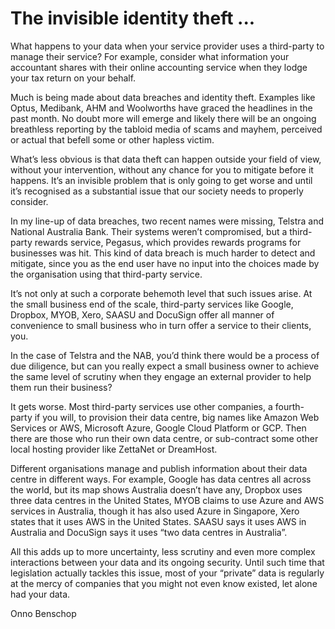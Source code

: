 # The invisible identity theft ...

What happens to your data when your service provider uses a third-party to manage their service? For example, consider what information your accountant shares with their online accounting service when they lodge your tax return on your behalf.

Much is being made about data breaches and identity theft. Examples like Optus, Medibank, AHM and Woolworths have graced the headlines in the past month. No doubt more will emerge and likely there will be an ongoing breathless reporting by the tabloid media of scams and mayhem, perceived or actual that befell some or other hapless victim.

What’s less obvious is that data theft can happen outside your field of view, without your intervention, without any chance for you to mitigate before it happens. It’s an invisible problem that is only going to get worse and until it’s recognised as a substantial issue that our society needs to properly consider.

In my line-up of data breaches, two recent names were missing, Telstra and National Australia Bank. Their systems weren’t compromised, but a third-party rewards service, Pegasus, which provides rewards programs for businesses was hit. This kind of data breach is much harder to detect and mitigate, since you as the end user have no input into the choices made by the organisation using that third-party service.

It’s not only at such a corporate behemoth level that such issues arise. At the small business end of the scale, third-party services like Google, Dropbox, MYOB, Xero, SAASU and DocuSign offer all manner of convenience to small business who in turn offer a service to their clients, you.

In the case of Telstra and the NAB, you’d think there would be a process of due diligence, but can you really expect a small business owner to achieve the same level of scrutiny when they engage an external provider to help them run their business?

It gets worse. Most third-party services use other companies, a fourth-party if you will, to provision their data centre, big names like Amazon Web Services or AWS, Microsoft Azure, Google Cloud Platform or GCP. Then there are those who run their own data centre, or sub-contract some other local hosting provider like ZettaNet or DreamHost.

Different organisations manage and publish information about their data centre in different ways. For example, Google has data centres all across the world, but its map shows Australia doesn’t have any, Dropbox uses three data centres in the United States, MYOB claims to use Azure and AWS services in Australia, though it has also used Azure in Singapore, Xero states that it uses AWS in the United States. SAASU says it uses AWS in Australia and DocuSign says it uses “two data centres in Australia”.

All this adds up to more uncertainty, less scrutiny and even more complex interactions between your data and its ongoing security. Until such time that legislation actually tackles this issue, most of your “private” data is regularly at the mercy of companies that you might not even know existed, let alone had your data.

Onno Benschop
